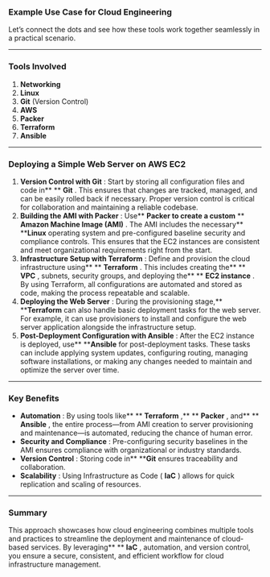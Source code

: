 
### **Example Use Case for Cloud Engineering**

Let’s connect the dots and see how these tools work together seamlessly in a practical scenario.

---

### **Tools Involved**

1. **Networking**
2. **Linux**
3. **Git** (Version Control)
4. **AWS**
5. **Packer**
6. **Terraform**
7. **Ansible**

---

### **Deploying a Simple Web Server on AWS EC2**

1. **Version Control with Git** :
   Start by storing all configuration files and code in** ** **Git** . This ensures that changes are tracked, managed, and can be easily rolled back if necessary. Proper version control is critical for collaboration and maintaining a reliable codebase.
2. **Building the AMI with Packer** :
   Use** ****Packer** to create a custom** ** **Amazon Machine Image (AMI)** . The AMI includes the necessary** ****Linux** operating system and pre-configured baseline security and compliance controls. This ensures that the EC2 instances are consistent and meet organizational requirements right from the start.
3. **Infrastructure Setup with Terraform** :
   Define and provision the cloud infrastructure using** ** **Terraform** . This includes creating the** ** **VPC** , subnets, security groups, and deploying the** ** **EC2 instance** . By using Terraform, all configurations are automated and stored as code, making the process repeatable and scalable.
4. **Deploying the Web Server** :
   During the provisioning stage,** ****Terraform** can also handle basic deployment tasks for the web server. For example, it can use provisioners to install and configure the web server application alongside the infrastructure setup.
5. **Post-Deployment Configuration with Ansible** :
   After the EC2 instance is deployed, use** ****Ansible** for post-deployment tasks. These tasks can include applying system updates, configuring routing, managing software installations, or making any changes needed to maintain and optimize the server over time.

---

### **Key Benefits**

* **Automation** : By using tools like** ** **Terraform** ,** ** **Packer** , and** ** **Ansible** , the entire process—from AMI creation to server provisioning and maintenance—is automated, reducing the chance of human error.
* **Security and Compliance** : Pre-configuring security baselines in the AMI ensures compliance with organizational or industry standards.
* **Version Control** : Storing code in** ****Git** ensures traceability and collaboration.
* **Scalability** : Using Infrastructure as Code ( **IaC** ) allows for quick replication and scaling of resources.

---

### **Summary**

This approach showcases how cloud engineering combines multiple tools and practices to streamline the deployment and maintenance of cloud-based services. By leveraging** ** **IaC** , automation, and version control, you ensure a secure, consistent, and efficient workflow for cloud infrastructure management.
